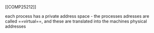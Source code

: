 [[COMP25212]]

each process has a private address space - the processes adresses are called ==virtual==, and these are translated into the machines physical addresses